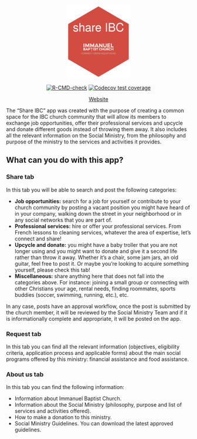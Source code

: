
<!-- README.md is generated from README.Rmd. Please edit that file -->

<div align="center">

<img src="./inst/app/www/shareibc_hex.png" height = "200px"/>

<!-- badges: start -->

[![R-CMD-check](https://github.com/alexquant1993/shareIBC/actions/workflows/R-CMD-check.yaml/badge.svg)](https://github.com/alexquant1993/shareIBC/actions/workflows/R-CMD-check.yaml)
[![Codecov test
coverage](https://codecov.io/gh/alexquant1993/shareIBC/branch/master/graph/badge.svg)](https://app.codecov.io/gh/alexquant1993/shareIBC?branch=master)
<!-- badges: end -->

[Website](https://shareibcmadrid.com/)

</div>

The “Share IBC” app was created with the purpose of creating a common
space for the IBC church community that will allow its members to
exchange job opportunities, offer their professional services and
upcycle and donate different goods instead of throwing them away. It
also includes all the relevant information on the Social Ministry, from
the philosophy and purpose of the ministry to the services and
activities it provides.

## What can you do with this app?

### Share tab

In this tab you will be able to search and post the following
categories:

-   **Job opportunities:** search for a job for yourself or contribute
    to your church community by posting a vacant position you might have
    heard of in your company, walking down the street in your
    neighborhood or in any social networks that you are part of.
-   **Professional services:** hire or offer your professional services.
    From French lessons to cleaning services, whatever the area of
    expertise, let’s connect and share!
-   **Upcycle and donate:** you might have a baby troller that you are
    not longer using and you might want to donate and give it a second
    life rather than throw it away. Whether it’s a chair, some jam jars,
    an old guitar, feel free to post it. Or maybe you’re looking to
    acquire something yourself, please check this tab!
-   **Miscellaneous:** share anything here that does not fall into the
    categories above. For instance: joining a small group or connecting
    with other Christians your age, rental needs, finding roommates,
    sports buddies (soccer, swimming, running, etc.), etc.

In any case, posts have an approval workflow, once the post is submitted
by the church member, it will be reviewed by the Social Ministry Team
and if it is informationally complete and appropriate, it will be posted
on the app.

### Request tab

In this tab you can find all the relevant information (objectives,
eligibility criteria, application process and applicable forms) about
the main social programs offered by this ministry: financial assistance
and food assistance.

### About us tab

In this tab you can find the following information:

-   Information about Immanuel Baptist Church.
-   Information about the Social Ministry (philosophy, purpose and list
    of services and activities offered).
-   How to make a donation to this ministry.
-   Social Ministry Guidelines. You can download the latest approved
    guidelines.
